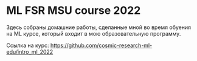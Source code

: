 # ML FSR MSU course 2022

Здесь собраны домашние работы, сделанные мной во время обуения на ML курсе, который входит в мою образовательную программу.

Ссылка на курс: https://github.com/cosmic-research-ml-edu/intro_ml_2022

